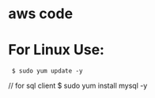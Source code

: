 # aws code

# For Linux Use:
     $ sudo yum update -y
// for sql client
  $ sudo yum install mysql -y     
     
     

